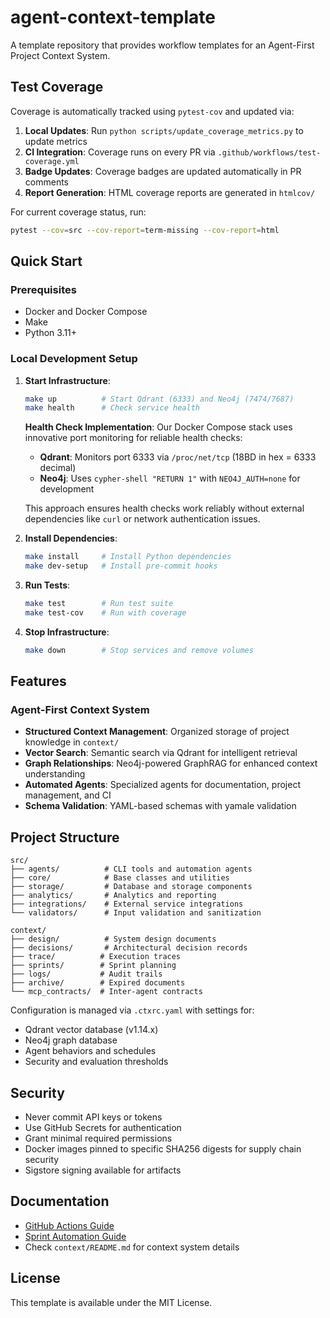 # agent-context-template

A template repository that provides workflow templates for an Agent-First Project Context System.

## Test Coverage

Coverage is automatically tracked using `pytest-cov` and updated via:
1. **Local Updates**: Run `python scripts/update_coverage_metrics.py` to update metrics
2. **CI Integration**: Coverage runs on every PR via `.github/workflows/test-coverage.yml`
3. **Badge Updates**: Coverage badges are updated automatically in PR comments
4. **Report Generation**: HTML coverage reports are generated in `htmlcov/`

For current coverage status, run:
```bash
pytest --cov=src --cov-report=term-missing --cov-report=html
```

## Quick Start

### Prerequisites
- Docker and Docker Compose
- Make
- Python 3.11+

### Local Development Setup
1. **Start Infrastructure**:
   ```bash
   make up          # Start Qdrant (6333) and Neo4j (7474/7687)
   make health      # Check service health
   ```

   **Health Check Implementation**:
   Our Docker Compose stack uses innovative port monitoring for reliable health checks:

   - **Qdrant**: Monitors port 6333 via `/proc/net/tcp` (18BD in hex = 6333 decimal)
   - **Neo4j**: Uses `cypher-shell "RETURN 1"` with `NEO4J_AUTH=none` for development

   This approach ensures health checks work reliably without external dependencies like `curl` or network authentication issues.

2. **Install Dependencies**:
   ```bash
   make install     # Install Python dependencies
   make dev-setup   # Install pre-commit hooks
   ```

3. **Run Tests**:
   ```bash
   make test        # Run test suite
   make test-cov    # Run with coverage
   ```

4. **Stop Infrastructure**:
   ```bash
   make down        # Stop services and remove volumes
   ```

## Features

### Agent-First Context System
- **Structured Context Management**: Organized storage of project knowledge in `context/`
- **Vector Search**: Semantic search via Qdrant for intelligent retrieval
- **Graph Relationships**: Neo4j-powered GraphRAG for enhanced context understanding
- **Automated Agents**: Specialized agents for documentation, project management, and CI
- **Schema Validation**: YAML-based schemas with yamale validation

## Project Structure

```
src/
├── agents/          # CLI tools and automation agents
├── core/            # Base classes and utilities
├── storage/         # Database and storage components
├── analytics/       # Analytics and reporting
├── integrations/    # External service integrations
└── validators/      # Input validation and sanitization

context/
├── design/          # System design documents
├── decisions/       # Architectural decision records
├── trace/          # Execution traces
├── sprints/        # Sprint planning
├── logs/           # Audit trails
├── archive/        # Expired documents
└── mcp_contracts/  # Inter-agent contracts
```

Configuration is managed via `.ctxrc.yaml` with settings for:
- Qdrant vector database (v1.14.x)
- Neo4j graph database
- Agent behaviors and schedules
- Security and evaluation thresholds


## Security

- Never commit API keys or tokens
- Use GitHub Secrets for authentication
- Grant minimal required permissions
- Docker images pinned to specific SHA256 digests for supply chain security
- Sigstore signing available for artifacts

## Documentation

- [GitHub Actions Guide](https://docs.github.com/en/actions)
- [Sprint Automation Guide](docs/sprint-automation.md)
- Check `context/README.md` for context system details

## License

This template is available under the MIT License.
